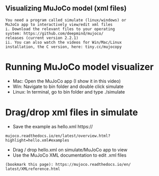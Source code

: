 ## Visualizing MuJoCo model (xml files)

```
You need a program called simulate (linux/windows) or
MuJoCo app to interactively view/edit xml files
i. Download the relevant files to your operating
system: https://github.com/deepmind/mujoco/
releases (current version 2.2.1)
ii. You can also watch the videos for Win/Mac/Linux
installation, the C version, here: tiny.cc/mujocopy
```

# Running MuJoCo model visualizer

- Mac: Open the MuJoCo app (I show it in this video)
- Win: Navigate to bin folder and double click simulate
- Linux: In terminal, go to bin folder and type ./simulate


# Drag/drop xml files in simulate

- Save the example as hello.xml https://

```
mujoco.readthedocs.io/en/latest/overview.html?
highlight=hello.xml#examples
```
- Drag / drop hello.xml on simulate/MuJoCo app to view
- Use the MuJoCo XML documentation to edit .xml files

```
(bookmark this page): https://mujoco.readthedocs.io/en/
latest/XMLreference.html
```

